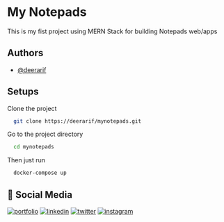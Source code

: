 
# My Notepads

This is my fist project using MERN Stack for building Notepads web/apps

## Authors

- [@deerarif](https://www.github.com/deerarif)


## Setups

Clone the project

```bash
  git clone https://deerarif/mynotepads.git
```

Go to the project directory

```bash
  cd mynotepads
```

Then just run

```bash
  docker-compose up
```
## 🔗 Social Media
[![portfolio](https://img.shields.io/badge/my_portfolio-000?style=for-the-badge&logo=ko-fi&logoColor=white)](https://deerarif.info/)
[![linkedin](https://img.shields.io/badge/linkedin-0A66C2?style=for-the-badge&logo=linkedin&logoColor=white)](https://www.linkedin.com/deerarif)
[![twitter](https://img.shields.io/badge/twitter-1DA1F2?style=for-the-badge&logo=twitter&logoColor=white)](https://twitter.com/deerarif)
[![instagram](https://img.shields.io/badge/Instagram-E4405F?style=for-the-badge&logo=instagram&logoColor=white)](https://instagram.com/deerarif)
